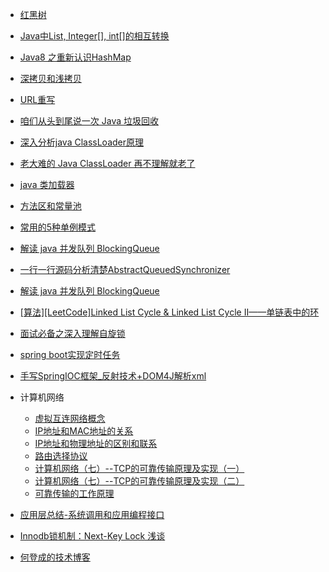 - <a href="https://www.jianshu.com/p/f4639d0cc887">红黑树</a>
- <a href="https://www.cnblogs.com/cat520/p/10299879.html">Java中List, Integer[], int[]的相互转换</a>
- <a href="https://zhuanlan.zhihu.com/p/21673805">Java8 之重新认识HashMap</a>
- <a href="https://www.cnblogs.com/shakinghead/p/7651502.html">深拷贝和浅拷贝</a>
- <a href="https://www.cnblogs.com/ttjava/p/3641014.html">URL重写</a>
- <a href="https://mbd.baidu.com/newspage/data/landingshare?pageType=1&isBdboxFrom=1&context=%7B%22nid%22%3A%22news_10128230507013186287%22%2C%22sourceFrom%22%3A%22bjh%22%2C%22ssid%22%3A%22bf1ae73e%22%7D&_refluxos=a2">咱们从头到尾说一次 Java 垃圾回收</a>
- <a href="https://blog.csdn.net/xyang81/article/details/7292380">深入分析java ClassLoader原理</a>
- <a href="https://juejin.im/post/5c04892351882516e70dcc9b#heading-3">老大难的 Java ClassLoader 再不理解就老了</a>
- <a href="http://gityuan.com/2016/01/24/java-classloader/">java 类加载器</a>
- <a href="https://blog.csdn.net/wangbiao007/article/details/78545189">方法区和常量池</a>
- <a href="https://zhuanlan.zhihu.com/p/40716384">常用的5种单例模式</a>
- <a href="https://javadoop.com/post/java-concurrent-queue">解读 java 并发队列 BlockingQueue</a>
- <a href="https://javadoop.com/2017/06/16/AbstractQueuedSynchronizer/">一行一行源码分析清楚AbstractQueuedSynchronizer</a>
- <a href="https://javadoop.com/post/java-concurrent-queue">解读 java 并发队列 BlockingQueue</a>
- <a href="https://www.cnblogs.com/hiddenfox/p/3408931.html">[算法][LeetCode]Linked List Cycle & Linked List Cycle II——单链表中的环</a>
- <a href="https://blog.csdn.net/qq_34337272/article/details/81252853">面试必备之深入理解自旋锁</a>
- <a href="https://github.com/Snailclimb/springboot-guide/blob/master/docs/advanced/SpringBoot-ScheduleTasks.md">spring boot实现定时任务</a>
- <a href="https://www.cnblogs.com/jovelove/articles/9862087.html">手写SpringIOC框架_反射技术+DOM4J解析xml</a>
- 计算机网络
  - <a href="https://cnblogs.com/jovelove/articles/9862087.html">虚拟互连网络概念</a>
  - <a href="https://blog.csdn.net/weixin_44150740/article/details/85062537">IP地址和MAC地址的关系</a>
  - <a href="https://blog.csdn.net/weixin_42886450/article/details/86466779">IP地址和物理地址的区别和联系</a>
  - <a href="https://blog.csdn.net/weixin_41922289/article/details/90366359">路由选择协议</a>
  - <a href="https://blog.csdn.net/qq1170836331/article/details/53884366">计算机网络（七）--TCP的可靠传输原理及实现（一）</a>
  - <a href="https://blog.csdn.net/QQ1170836331/article/details/54020644">计算机网络（七）--TCP的可靠传输原理及实现（二）</a>
  - <a href="https://www.cnblogs.com/gd-luojialin/p/7615278.html">可靠传输的工作原理</a>
- <a href="https://blog.csdn.net/qq_31759205/article/details/80633469">应用层总结-系统调用和应用编程接口</a>

- <a href="https://www.cnblogs.com/zhoujinyi/p/3435982.html">Innodb锁机制：Next-Key Lock 浅谈</a>
- <a href="http://hedengcheng.com/?p=771">何登成的技术博客</a>
